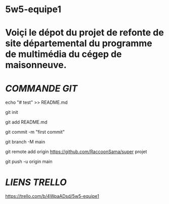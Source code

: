 # 5w5-equipe1
# Voiçi le dépot du projet de refonte de site départemental du programme de multimédia du cégep de maisonneuve.


# *COMMANDE GIT*


echo "# test" >> README.md

git init

git add README.md

git commit -m "first commit"

git branch -M main

git remote add origin https://github.com/RaccoonSama/super projet

git push -u origin main


# *LIENS TRELLO*

https://trello.com/b/4WpaADsd/5w5-equipe1
